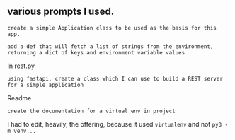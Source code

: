 ## various prompts I used.

```
create a simple Application class to be used as the basis for this app.
```

```
add a def that will fetch a list of strings from the environment, returning a dict of keys and environment variable values
```

In rest.py

```
using fastapi, create a class which I can use to build a REST server for a simple application
```

Readme
```
create the documentation for a virtual env in project
```
I had to edit, heavily, the offering, because it used `virtualenv` and not `py3 -m venv...`

